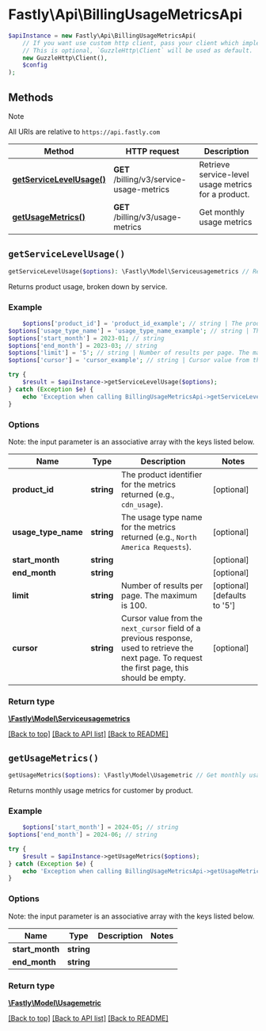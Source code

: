 # Fastly\Api\BillingUsageMetricsApi


```php
$apiInstance = new Fastly\Api\BillingUsageMetricsApi(
    // If you want use custom http client, pass your client which implements `GuzzleHttp\ClientInterface`.
    // This is optional, `GuzzleHttp\Client` will be used as default.
    new GuzzleHttp\Client(),
    $config
);
```

## Methods

> [!NOTE]
> All URIs are relative to `https://api.fastly.com`

Method | HTTP request | Description
------ | ------------ | -----------
[**getServiceLevelUsage()**](BillingUsageMetricsApi.md#getServiceLevelUsage) | **GET** /billing/v3/service-usage-metrics | Retrieve service-level usage metrics for a product.
[**getUsageMetrics()**](BillingUsageMetricsApi.md#getUsageMetrics) | **GET** /billing/v3/usage-metrics | Get monthly usage metrics


## `getServiceLevelUsage()`

```php
getServiceLevelUsage($options): \Fastly\Model\Serviceusagemetrics // Retrieve service-level usage metrics for a product.
```

Returns product usage, broken down by service.

### Example
```php
    $options['product_id'] = 'product_id_example'; // string | The product identifier for the metrics returned (e.g., `cdn_usage`).
$options['usage_type_name'] = 'usage_type_name_example'; // string | The usage type name for the metrics returned (e.g., `North America Requests`).
$options['start_month'] = 2023-01; // string
$options['end_month'] = 2023-03; // string
$options['limit'] = '5'; // string | Number of results per page. The maximum is 100.
$options['cursor'] = 'cursor_example'; // string | Cursor value from the `next_cursor` field of a previous response, used to retrieve the next page. To request the first page, this should be empty.

try {
    $result = $apiInstance->getServiceLevelUsage($options);
} catch (Exception $e) {
    echo 'Exception when calling BillingUsageMetricsApi->getServiceLevelUsage: ', $e->getMessage(), PHP_EOL;
}
```

### Options

Note: the input parameter is an associative array with the keys listed below.

Name | Type | Description  | Notes
------------- | ------------- | ------------- | -------------
**product_id** | **string** | The product identifier for the metrics returned (e.g., `cdn_usage`). | [optional]
**usage_type_name** | **string** | The usage type name for the metrics returned (e.g., `North America Requests`). | [optional]
**start_month** | **string** |  | [optional]
**end_month** | **string** |  | [optional]
**limit** | **string** | Number of results per page. The maximum is 100. | [optional] [defaults to '5']
**cursor** | **string** | Cursor value from the `next_cursor` field of a previous response, used to retrieve the next page. To request the first page, this should be empty. | [optional]

### Return type

[**\Fastly\Model\Serviceusagemetrics**](../Model/Serviceusagemetrics.md)

[[Back to top]](#) [[Back to API list]](../../README.md#endpoints)
[[Back to README]](../../README.md)

## `getUsageMetrics()`

```php
getUsageMetrics($options): \Fastly\Model\Usagemetric // Get monthly usage metrics
```

Returns monthly usage metrics for customer by product.

### Example
```php
    $options['start_month'] = 2024-05; // string
$options['end_month'] = 2024-06; // string

try {
    $result = $apiInstance->getUsageMetrics($options);
} catch (Exception $e) {
    echo 'Exception when calling BillingUsageMetricsApi->getUsageMetrics: ', $e->getMessage(), PHP_EOL;
}
```

### Options

Note: the input parameter is an associative array with the keys listed below.

Name | Type | Description  | Notes
------------- | ------------- | ------------- | -------------
**start_month** | **string** |  |
**end_month** | **string** |  |

### Return type

[**\Fastly\Model\Usagemetric**](../Model/Usagemetric.md)

[[Back to top]](#) [[Back to API list]](../../README.md#endpoints)
[[Back to README]](../../README.md)
